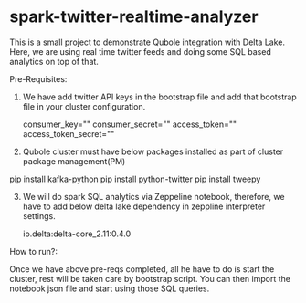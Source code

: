 # spark-twitter-realtime-analyzer

This is a small project to demonstrate Qubole integration with Delta Lake. Here, we are using real time twitter feeds and doing some
SQL based analytics on top of that.

Pre-Requisites:

1. We have add twitter API keys in the bootstrap file and add that bootstrap file in your cluster configuration.

	consumer_key=""
	consumer_secret=""
	access_token=""
	access_token_secret=""
  
2. Qubole cluster must have below packages installed as part of cluster package management(PM)

  pip install kafka-python
	pip install python-twitter
	pip install tweepy

3. We will do spark SQL analytics via Zeppeline notebook, therefore, we have to add below delta lake dependency in zeppline
   interpreter settings.
   
   io.delta:delta-core_2.11:0.4.0
   

How to run?:

Once we have above pre-reqs completed, all he have to do is start the cluster, rest will be taken care by bootstrap script.
You can then import the notebook json file and start using those SQL queries.
